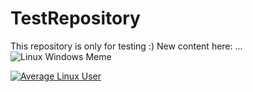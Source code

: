 # TestRepository
This repository is only for testing :)
New content here:
...
![Linux Windows Meme](https://i.ytimg.com/vi/sqBvq0_UF6M/maxresdefault.jpg)

[![Average Linux User](https://img.youtube.com/vi/ozhHrzOXZkI/maxresdefault.jpg)](https://www.youtube.com/watch?v=ozhHrzOXZkI)
